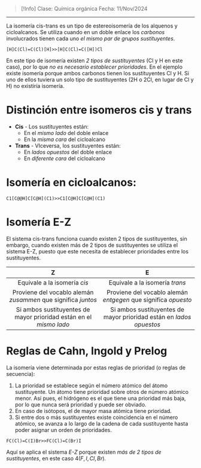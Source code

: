 >[!Info]
>Clase: Química orgánica
>Fecha: 11/Nov/2024

---
La isomería cis-trans es un tipo de estereoisomería de los alquenos y cicloalcanos. Se utiliza cuando en un doble enlace los *carbonos* involucrados tienen cada uno *el mismo par de grupos sustituyentes*.
```smiles
[H]C(Cl)=C(Cl)[H]>>[H]C(Cl)=C([H])Cl
```
En este tipo de isomería existen *2 tipos de sustituyentes* (Cl y H en este caso), por lo que *no es necesario establecer prioridades*. En el ejemplo existe isomería porque ambos carbonos tienen los sustituyentes Cl y H. Si uno de ellos tuviera un solo tipo de sustituyentes (2H o 2Cl, en lugar de Cl y H) no existiría isomería.
# Distinción entre isomeros cis y trans
- **Cis** - Los sustituyentes están:
	- En el *mismo lado* del doble enlace
	- En la *misma cara* del cicloalcano
- **Trans** - VIceversa, los sustituyentes están:
	- En *lados opuestos* del doble enlace
	- En *diferente cara* del cicloalcano
# Isomería en cicloalcanos:
```smiles
C1[C@@H]C[C@H](C1)>>C1[C@H]C[C@H](C1)
```
# Isomería E-Z
El sistema cis-trans funciona cuando existen 2 tipos de sustituyentes, sin embargo, cuando existen más de 2 tipos de sustituyentes se utiliza el sistema E-Z, puesto que este necesita de establecer prioridades entre los sustituyentes.

|                               **Z**                                |                                **E**                                |
| :----------------------------------------------------------------: | :-----------------------------------------------------------------: |
|                    Equivale a la isomería *cis*                    |                   Equivale a la isomería *trans*                    |
|   Proviene del vocablo alemán *zusammen* que significa *juntos*    |   Proviene del vocablo alemán *entgegen* que significa *opuesto*    |
| Si ambos sustituyentes de mayor prioridad están en el *mismo lado* | Si ambos sustituyentes de mayor prioridad están en *lados opuestos* |
# Reglas de Cahn, Ingold y Prelog
La isomería viene determinada por estas reglas de prioridad (o reglas de secuencia):
1) La prioridad se establece según el número atómico del átomo sustituyente. Un átomo tiene prioridad sobre otros de número atómico menor. Así pues, el hidrógeno es el que tiene una prioridad más baja, por lo que nunca será prioridad y puede ser obviado.
2) En caso de isótopos, el de mayor masa atómica tiene prioridad.
3) Si entre dos o más sustituyentes existe coincidencia en el número atómico, se avanza a lo largo de la cadena de cada sustituyente hasta poder asignar un orden de prioridades.
```smiles
FC(Cl)=C(I)Br>>FC(Cl)=C(Br)I
```
Aquí se aplica el sistema *E-Z* porque existen *más de 2 tipos de sustituyentes*, en este caso 4($F, I, Cl, Br$).